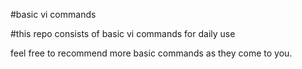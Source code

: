 #basic vi commands

#this repo consists of basic vi commands for daily use

feel free to recommend more basic commands as they come to you.

